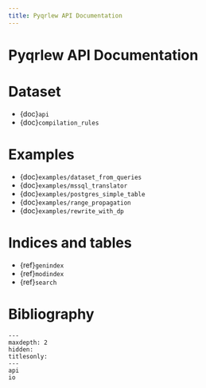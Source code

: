 ```yaml
---
title: Pyqrlew API Documentation
---
```


# Pyqrlew API Documentation

# Dataset
- {doc}`api`
- {doc}`compilation_rules`

# Examples
- {doc}`examples/dataset_from_queries`
- {doc}`examples/mssql_translator`
- {doc}`examples/postgres_simple_table`
- {doc}`examples/range_propagation`
- {doc}`examples/rewrite_with_dp`


# Indices and tables

- {ref}`genindex`
- {ref}`modindex`
- {ref}`search`

# Bibliography

```{toctree}
---
maxdepth: 2
hidden:
titlesonly:
---
api
io
```